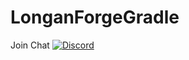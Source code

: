 # LonganForgeGradle

Join Chat [![Discord](https://img.shields.io/discord/796913369177260052)](https://discord.gg/FmVPsapuEk)

